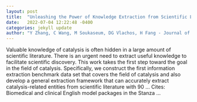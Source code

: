 ```yaml
---
layout: post
title:  "Unleashing the Power of Knowledge Extraction from Scientific Literature in Catalysis"
date:   2022-07-04 12:22:48 -0400
categories: jekyll update
author: "Y Zhang, C Wang, M Soukaseum, DG Vlachos, H Fang - Journal of Chemical …, 2022"
---
```

Valuable knowledge of catalysis is often hidden in a large amount of scientific literature. There is an urgent need to extract useful knowledge to facilitate scientific discovery. This work takes the first step toward the goal in the field of catalysis. Specifically, we construct the first information extraction benchmark data set that covers the field of catalysis and also develop a general extraction framework that can accurately extract catalysis-related entities from scientific literature with 90 …
Cites: ‪Biomedical and clinical English model packages in the Stanza …‬  